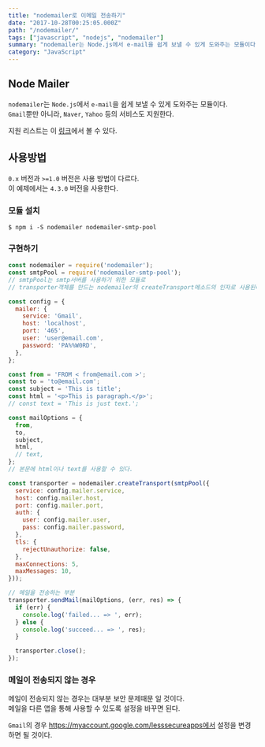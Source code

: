 ```yaml
---
title: "nodemailer로 이메일 전송하기"
date: "2017-10-28T00:25:05.000Z"
path: "/nodemailer/"
tags: ["javascript", "nodejs", "nodemailer"]
summary: "nodemailer는 Node.js에서 e-mail을 쉽게 보낼 수 있게 도와주는 모듈이다. Gmail뿐만 아니라, Naver, Yahoo 등의 서비스도 지원한다."
category: "JavaScript"
---
```


## Node Mailer
`nodemailer`는 `Node.js`에서 `e-mail`을 쉽게 보낼 수 있게 도와주는 모듈이다.<br />
`Gmail`뿐만 아니라, `Naver`, `Yahoo` 등의 서비스도 지원한다.

지원 리스트는 이 [링크](https://nodemailer.com/smtp/well-known/#supported-services)에서 볼 수 있다.

## 사용방법
`0.x` 버전과 `>=1.0` 버전은 사용 방법이 다르다.<br />
이 예제에서는 `4.3.0` 버전을 사용한다.

### 모듈 설치
```
$ npm i -S nodemailer nodemailer-smtp-pool
```

### 구현하기
```js
const nodemailer = require('nodemailer');
const smtpPool = require('nodemailer-smtp-pool');
// smtpPool는 smtp서버를 사용하기 위한 모듈로
// transporter객체를 만드는 nodemailer의 createTransport메소드의 인자로 사용된다.

const config = {
  mailer: {
    service: 'Gmail',
    host: 'localhost',
    port: '465',
    user: 'user@email.com',
    password: 'PA%%W0RD',
  },
};

const from = 'FROM < from@email.com >';
const to = 'to@email.com';
const subject = 'This is title';
const html = '<p>This is paragraph.</p>';
// const text = 'This is just text.';

const mailOptions = {
  from,
  to,
  subject,
  html,
  // text,
};
// 본문에 html이나 text를 사용할 수 있다.

const transporter = nodemailer.createTransport(smtpPool({
  service: config.mailer.service,
  host: config.mailer.host,
  port: config.mailer.port,
  auth: {
    user: config.mailer.user,
    pass: config.mailer.password,
  },
  tls: {
    rejectUnauthorize: false,
  },
  maxConnections: 5,
  maxMessages: 10,
}));

// 메일을 전송하는 부분
transporter.sendMail(mailOptions, (err, res) => {
  if (err) {
    console.log('failed... => ', err);
  } else {
    console.log('succeed... => ', res);
  }

  transporter.close();
});
```

### 메일이 전송되지 않는 경우
메일이 전송되지 않는 경우는 대부분 보안 문제때문 일 것이다.<br />
메일을 다른 앱을 통해 사용할 수 있도록 설정을 바꾸면 된다.

`Gmail`의 경우 https://myaccount.google.com/lesssecureapps에서 설정을 변경하면 될 것이다.

